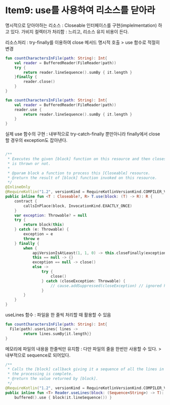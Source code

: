 # Item9: use를 사용하여 리소스를 닫아라

명시적으로 닫아야하는 리소스 : Closeable 인터페이스를 구현(implelmentation) 하고 있다. 
가비지 컬렉터가 처리함 : 느리고, 리소스 유지 비용이 든다.

리소스처리 : try-finally를 이용하여 close 메서드 명시적 호출 > use 함수로 적절히 변경

```kotlin
fun countCharactersInFile(path: String): Int{
    val reader = BufferedReader(FileReader(path))
    try {
        return reader.lineSequence().sumBy { it.length }
    }finally {
        reader.close()
    }
}
```

```kotlin
fun countCharactersInFile(path: String): Int{
    val reader = BufferedReader(FileReader(path))
    reader.use { 
        return reader.lineSequence().sumBy { it.length }
    }
}
```



실제 use 함수의 구현 : 내부적으로 try-catch-finally 뿐만아니라 finally에서 close 할 경우의 exception도 잡아낸다.

```kotlin

/**
 * Executes the given [block] function on this resource and then closes it down correctly whether an exception
 * is thrown or not.
 *
 * @param block a function to process this [Closeable] resource.
 * @return the result of [block] function invoked on this resource.
 */
@InlineOnly
@RequireKotlin("1.2", versionKind = RequireKotlinVersionKind.COMPILER_VERSION, message = "Requires newer compiler version to be inlined correctly.")
public inline fun <T : Closeable?, R> T.use(block: (T) -> R): R {
    contract {
        callsInPlace(block, InvocationKind.EXACTLY_ONCE)
    }
    var exception: Throwable? = null
    try {
        return block(this)
    } catch (e: Throwable) {
        exception = e
        throw e
    } finally {
        when {
            apiVersionIsAtLeast(1, 1, 0) -> this.closeFinally(exception)
            this == null -> {}
            exception == null -> close()
            else ->
                try {
                    close()
                } catch (closeException: Throwable) {
                    // cause.addSuppressed(closeException) // ignored here
                }
        }
    }
}
```



useLines 함수 : 파일을 한 줄씩 처리할 때 활용할 수 있음

```kotlin
fun countCharactersInFile(path: String): Int{
  File(path).userLines{ lines -> 
		return lines.sumBy{it.length}}
}
```

메모리에 파일의 내용을 한줄씩만 유지함 : 다만 파일의 줄을 한번만 사용할 수 있다. > 내부적으로 sequence로 되어있다. 

```kotlin
/**
 * Calls the [block] callback giving it a sequence of all the lines in this file and closes the reader once
 * the processing is complete.
 * @return the value returned by [block].
 */
@RequireKotlin("1.2", versionKind = RequireKotlinVersionKind.COMPILER_VERSION, message = "Requires newer compiler version to be inlined correctly.")
public inline fun <T> Reader.useLines(block: (Sequence<String>) -> T): T =
    buffered().use { block(it.lineSequence()) }
```

